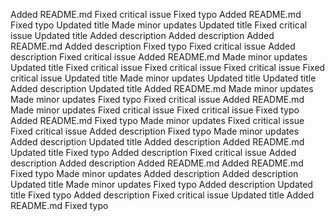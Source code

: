 Added README.md
Fixed critical issue
Fixed typo
Added README.md
Fixed typo
Updated title
Made minor updates
Updated title
Fixed critical issue
Updated title
Added description
Added description
Added README.md
Added description
Fixed typo
Fixed critical issue
Added description
Fixed critical issue
Added README.md
Made minor updates
Updated title
Fixed critical issue
Fixed critical issue
Fixed critical issue
Fixed critical issue
Updated title
Made minor updates
Updated title
Updated title
Added description
Updated title
Added README.md
Made minor updates
Made minor updates
Fixed typo
Fixed critical issue
Added README.md
Made minor updates
Fixed critical issue
Fixed critical issue
Fixed typo
Added README.md
Fixed typo
Made minor updates
Fixed critical issue
Fixed critical issue
Added description
Fixed typo
Made minor updates
Added description
Updated title
Added description
Added README.md
Updated title
Fixed typo
Added description
Fixed critical issue
Added description
Added description
Added README.md
Added README.md
Fixed typo
Made minor updates
Added description
Added description
Updated title
Made minor updates
Fixed typo
Added description
Updated title
Fixed typo
Added description
Fixed critical issue
Updated title
Added README.md
Fixed typo
